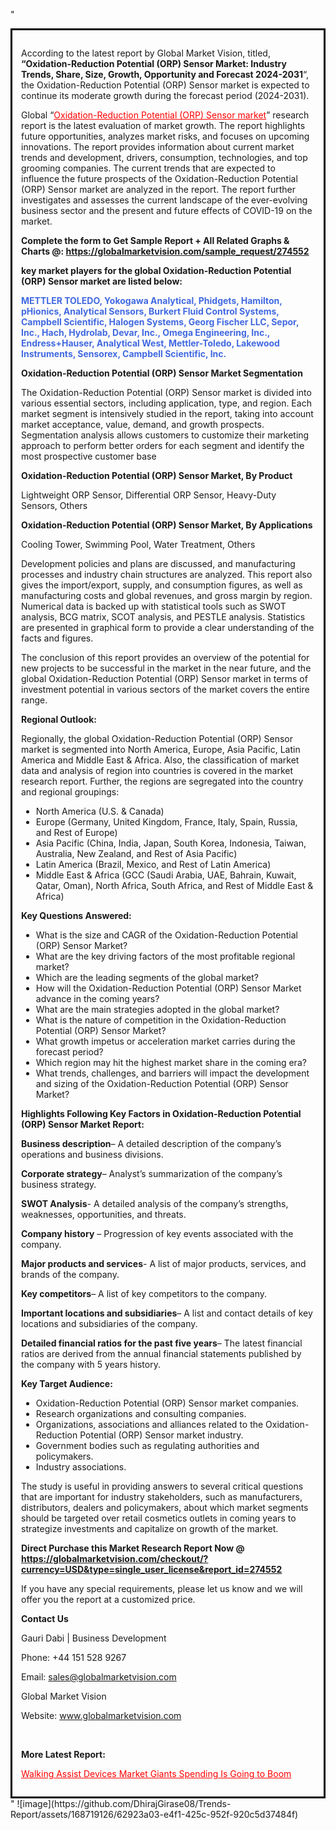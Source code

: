 "<div style='border: 3px solid black; padding: 1em;'>

According to the latest report by Global Market Vision, titled, <strong>“Oxidation-Reduction Potential (ORP) Sensor Market: Industry Trends, Share, Size, Growth, Opportunity and Forecast 2024-2031</strong>“, the Oxidation-Reduction Potential (ORP) Sensor market is expected to continue its moderate growth during the forecast period (2024-2031).

Global “<a style='color: #ff0000;' href='https://globalmarketvision.com/reports/global-oxidation-reduction-potential-orp-sensor-market/274552'>Oxidation-Reduction Potential (ORP) Sensor market</a>” research report is the latest evaluation of market growth. The report highlights future opportunities, analyzes market risks, and focuses on upcoming innovations. The report provides information about current market trends and development, drivers, consumption, technologies, and top grooming companies. The current trends that are expected to influence the future prospects of the Oxidation-Reduction Potential (ORP) Sensor market are analyzed in the report. The report further investigates and assesses the current landscape of the ever-evolving business sector and the present and future effects of COVID-19 on the market.

<strong>Complete the form to Get Sample Report + All Related Graphs &amp; Charts @: <a style='color: #ff0000;' href='https://globalmarketvision.com/sample_request/274552?utm_source=linkedinPulse&utm_medium=SN&utm_campaign=SN'><strong>https://globalmarketvision.com/sample_request/274552</strong></a></strong>

<strong>key market players for the global Oxidation-Reduction Potential (ORP) Sensor market are listed below:</strong>

<strong style='color: #4169e1;'>METTLER TOLEDO, Yokogawa Analytical, Phidgets, Hamilton, pHionics, Analytical Sensors, Burkert Fluid Control Systems, Campbell Scientific, Halogen Systems, Georg Fischer LLC, Sepor, Inc., Hach, Hydrolab, Devar, Inc., Omega Engineering, Inc., Endress+Hauser, Analytical West, Mettler-Toledo, Lakewood Instruments, Sensorex, Campbell Scientific, Inc.</strong>

<strong>Oxidation-Reduction Potential (ORP) Sensor Market Segmentation</strong>

The Oxidation-Reduction Potential (ORP) Sensor market is divided into various essential sectors, including application, type, and region. Each market segment is intensively studied in the report, taking into account market acceptance, value, demand, and growth prospects. Segmentation analysis allows customers to customize their marketing approach to perform better orders for each segment and identify the most prospective customer base

<strong>Oxidation-Reduction Potential (ORP) Sensor Market, By Product</strong>

Lightweight ORP Sensor, Differential ORP Sensor, Heavy-Duty Sensors, Others

<strong>Oxidation-Reduction Potential (ORP) Sensor Market, By Applications</strong>

Cooling Tower, Swimming Pool, Water Treatment, Others

Development policies and plans are discussed, and manufacturing processes and industry chain structures are analyzed. This report also gives the import/export, supply, and consumption figures, as well as manufacturing costs and global revenues, and gross margin by region. Numerical data is backed up with statistical tools such as SWOT analysis, BCG matrix, SCOT analysis, and PESTLE analysis. Statistics are presented in graphical form to provide a clear understanding of the facts and figures.

The conclusion of this report provides an overview of the potential for new projects to be successful in the market in the near future, and the global Oxidation-Reduction Potential (ORP) Sensor market in terms of investment potential in various sectors of the market covers the entire range.

<strong>Regional Outlook:</strong>

Regionally, the global Oxidation-Reduction Potential (ORP) Sensor market is segmented into North America, Europe, Asia Pacific, Latin America and Middle East &amp; Africa. Also, the classification of market data and analysis of region into countries is covered in the market research report. Further, the regions are segregated into the country and regional groupings:
<ul>
  <li>North America (U.S. &amp; Canada)</li>
  <li>Europe (Germany, United Kingdom, France, Italy, Spain, Russia, and Rest of Europe)</li>
  <li>Asia Pacific (China, India, Japan, South Korea, Indonesia, Taiwan, Australia, New Zealand, and Rest of Asia Pacific)</li>
  <li>Latin America (Brazil, Mexico, and Rest of Latin America)</li>
  <li>Middle East &amp; Africa (GCC (Saudi Arabia, UAE, Bahrain, Kuwait, Qatar, Oman), North Africa, South Africa, and Rest of Middle East &amp; Africa)</li>
</ul>
<strong>Key Questions Answered:</strong>
<ul>
  <li>What is the size and CAGR of the Oxidation-Reduction Potential (ORP) Sensor Market?</li>
  <li>What are the key driving factors of the most profitable regional market?</li>
  <li>Which are the leading segments of the global market?</li>
  <li>How will the Oxidation-Reduction Potential (ORP) Sensor Market advance in the coming years?</li>
  <li>What are the main strategies adopted in the global market?</li>
  <li>What is the nature of competition in the Oxidation-Reduction Potential (ORP) Sensor Market?</li>
  <li>What growth impetus or acceleration market carries during the forecast period?</li>
  <li>Which region may hit the highest market share in the coming era?</li>
  <li>What trends, challenges, and barriers will impact the development and sizing of the Oxidation-Reduction Potential (ORP) Sensor Market?</li>
</ul>
<strong>Highlights Following Key Factors in Oxidation-Reduction Potential (ORP) Sensor Market Report:</strong>

<strong>Business description</strong>– A detailed description of the company’s operations and business divisions.

<strong>Corporate strategy</strong>– Analyst’s summarization of the company’s business strategy.

<strong>SWOT Analysis</strong>- A detailed analysis of the company’s strengths, weaknesses, opportunities, and threats.

<strong>Company history</strong> – Progression of key events associated with the company.

<strong>Major products and services</strong>- A list of major products, services, and brands of the company.

<strong>Key competitors</strong>– A list of key competitors to the company.

<strong>Important locations and subsidiaries</strong>– A list and contact details of key locations and subsidiaries of the company.

<strong>Detailed financial ratios for the past five years</strong>– The latest financial ratios are derived from the annual financial statements published by the company with 5 years history.

<strong>Key Target Audience:</strong>
<ul>
  <li>Oxidation-Reduction Potential (ORP) Sensor market companies.</li>
  <li>Research organizations and consulting companies.</li>
  <li>Organizations, associations and alliances related to the Oxidation-Reduction Potential (ORP) Sensor market industry.</li>
  <li>Government bodies such as regulating authorities and policymakers.</li>
  <li>Industry associations.</li>
</ul>
The study is useful in providing answers to several critical questions that are important for industry stakeholders, such as manufacturers, distributors, dealers and policymakers, about which market segments should be targeted over retail cosmetics outlets in coming years to strategize investments and capitalize on growth of the market.

<strong>Direct Purchase this Market Research Report Now @ </strong><strong><a style='color: #ff0000;' href='https://globalmarketvision.com/checkout/?currency=USD&type=single_user_license&report_id=274552?utm_source=linkedinPulse&utm_medium=SN&utm_campaign=SN'><strong>https://globalmarketvision.com/checkout/?currency=USD&type=single_user_license&report_id=274552</strong></a></strong>

If you have any special requirements, please let us know and we will offer you the report at a customized price.
<p id='ember58' class='ember-view reader-content-blocks__paragraph'><strong>Contact Us</strong></p>
<p id='ember59' class='ember-view reader-content-blocks__paragraph'>Gauri Dabi | Business Development</p>
<p id='ember60' class='ember-view reader-content-blocks__paragraph'>Phone: +44 151 528 9267</p>
Email: <a href='mailto:sales@globalmarketvision.com'>sales@globalmarketvision.com</a>

Global Market Vision

Website: <a href='http://www.globalmarketvision.com'>www.globalmarketvision.com</a>

&nbsp;

<strong>More Latest Report:</strong>

<a style='color: #ff0000;' href='https://medium.com/@namratasonawane27/walking-assist-devices-market-giants-spending-is-going-to-boom-98fec48b7620'>Walking Assist Devices Market Giants Spending Is Going to Boom</a>

</div>"
![image](https://github.com/DhirajGirase08/Trends-Report/assets/168719126/62923a03-e4f1-425c-952f-920c5d37484f)
